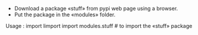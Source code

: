 - Download a package «stuff» from pypi web page using a browser. 
 - Put the package in the «modules» folder. 

Usage : 
import limport
import modules.stuff    # to import the «stuff» package
